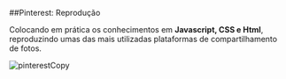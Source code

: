 ##Pinterest: Reprodução

Colocando em prática os conhecimentos em **Javascript, CSS e Html**, reproduzindo umas das mais utilizadas plataformas de compartilhamento de fotos.



![pinterestCopy](https://user-images.githubusercontent.com/71895567/95645521-30800300-0a96-11eb-8da5-baac32b28d73.png)
